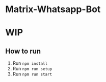 # Matrix-Whatsapp-Bot

# WIP

## How to run

1. Run `npm install`
2. Run `npm run setup`
3. Run `npm run start`
